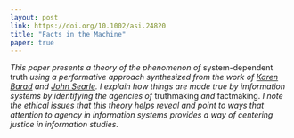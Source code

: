 ```yaml
---
layout: post
link: https://doi.org/10.1002/asi.24820
title: "Facts in the Machine"
paper: true
---
```


*This paper presents a theory of the phenomenon of* system-dependent truth *using a performative approach synthesized from the work of [Karen Barad](https://people.ucsc.edu/~kbarad/about.html) and [John Searle](https://en.wikipedia.org/wiki/John_Searle). I explain how things are made true by imformation systems by identifying the agencies of* truthmaking *and* factmaking. *I note the ethical issues that this theory helps reveal and point to ways that attention to agency in information systems provides a way of centering justice in information studies.*

